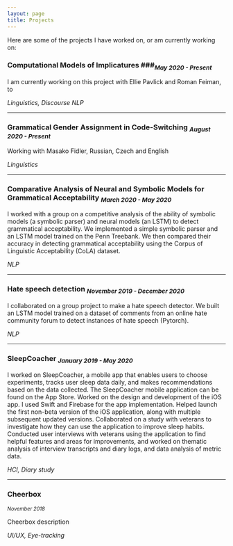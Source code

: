 ```yaml
---
layout: page
title: Projects
---
```


Here are some of the projects I have worked on, or am currently working on:

### Computational Models of Implicatures ###<sub>*May 2020 - Present* <sub /> 
  
I am currently working on this project with Ellie Pavlick and Roman Feiman, to 

*Linguistics, Discourse NLP*

<hr />

### Grammatical Gender Assignment in Code-Switching <sub>*August 2020 - Present*<sub/> 
  
Working with Masako Fidler, Russian, Czech and English 

*Linguistics*

<hr />

### Comparative Analysis of Neural and Symbolic Models for Grammatical Acceptability <sub>*March 2020 - May 2020* <sub/> 
  
I worked with a group on a competitive analysis of the ability of symbolic models (a symbolic parser) and neural models (an LSTM) to detect grammatical acceptability. 
We implemented a simple symbolic parser and an LSTM model trained on the Penn Treebank. 
We then compared their accuracy in detecting grammatical acceptability using the Corpus of Linguistic Acceptability (CoLA) dataset.

*NLP*

<hr />

### Hate speech detection <sub>*November 2019 - December 2020*<sub/> 
  
I collaborated on a group project to make a hate speech detector. We built an LSTM model trained on a dataset of comments from an online hate community forum to detect instances of hate speech (Pytorch). 

*NLP*

<hr />

### SleepCoacher <sub>*January 2019 - May 2020*<sub/> 
  
I worked on SleepCoacher, a mobile app that enables users to choose experiments, tracks user sleep data daily, and makes recommendations based on the data collected. The SleepCoacher mobile application can be found on the App Store.
Worked on the design and development of the iOS  app. I used Swift and Firebase for the app implementation. 
Helped launch the first non-beta version of the iOS application, along with multiple subsequent updated versions.
Collaborated on a study with veterans to investigate how they can use the application to improve sleep habits.
Conducted user interviews with veterans using the application to find helpful features and areas for improvements, and worked on thematic analysis of interview transcripts and diary logs, and data analysis of metric data. 

*HCI, Diary study* 

<hr />

### Cheerbox 
<sub>*November 2018*<sub/> 
  
Cheerbox description

*UI/UX, Eye-tracking*

